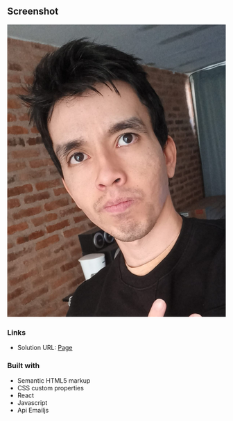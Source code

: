 ## Screenshot
![Design preview ](./src/Img/perfil.jpeg)

### Links

- Solution URL: [Page](https://javier1793-op.github.io/Porfolio_Javier/)


### Built with

- Semantic HTML5 markup
- CSS custom properties
- React
- Javascript
- Api Emailjs